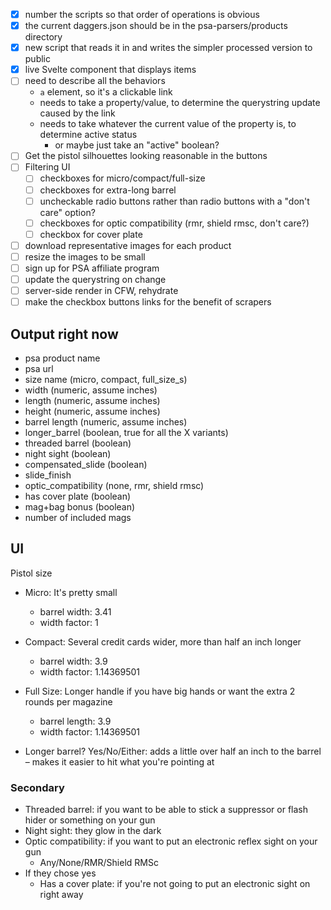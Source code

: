 - [x] number the scripts so that order of operations is obvious
- [x] the current daggers.json should be in the psa-parsers/products directory
- [x] new script that reads it in and writes the simpler processed version to public
- [x] live Svelte component that displays items
- [ ] need to describe all the behaviors
	- `a` element, so it's a clickable link
	- needs to take a property/value, to determine the querystring update caused by the link
	- needs to take whatever the current value of the property is, to determine active status
		- or maybe just take an "active" boolean?
- [ ] Get the pistol silhouettes looking reasonable in the buttons
- [ ] Filtering UI
	- [ ] checkboxes for micro/compact/full-size
	- [ ] checkboxes for extra-long barrel
	- [ ] uncheckable radio buttons rather than radio buttons with a "don't care" option?
	- [ ] checkboxes for optic compatibility (rmr, shield rmsc, don't care?)
	- [ ] checkbox for cover plate
- [ ] download representative images for each product
- [ ] resize the images to be small
- [ ] sign up for PSA affiliate program
- [ ] update the querystring on change
- [ ] server-side render in CFW, rehydrate
- [ ] make the checkbox buttons links for the benefit of scrapers

## Output right now

- psa product name
- psa url
- size name (micro, compact, full_size_s)
- width (numeric, assume inches)
- length (numeric, assume inches)
- height (numeric, assume inches)
- barrel length (numeric, assume inches)
- longer_barrel (boolean, true for all the X variants)
- threaded barrel (boolean)
- night sight (boolean)
- compensated_slide (boolean)
- slide_finish
- optic_compatibility (none, rmr, shield rmsc)
- has cover plate (boolean)
- mag+bag bonus (boolean)
- number of included mags

## UI

Pistol size
- Micro: It's pretty small
	- barrel width: 3.41
	- width factor: 1
- Compact: Several credit cards wider, more than half an inch longer
	- barrel width: 3.9
	- width factor: 1.14369501
- Full Size: Longer handle if you have big hands or want the extra 2 rounds per magazine
	- barrel length: 3.9
	- width factor: 1.14369501

- Longer barrel? Yes/No/Either: adds a little over half an inch to the barrel – makes it easier to hit what you're pointing at

### Secondary

- Threaded barrel: if you want to be able to stick a suppressor or flash hider or something on your gun
- Night sight: they glow in the dark
- Optic compatibility: if you want to put an electronic reflex sight on your gun
	- Any/None/RMR/Shield RMSc
- If they chose yes
	- Has a cover plate: if you're not going to put an electronic sight on right away
